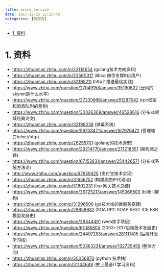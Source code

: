 ```yaml
---
title: micro_service
date: 2017-12-25 22:25:46
categories: [微服务]
---
```



<!-- TOC -->

- [1. 资料](#1-资料)

<!-- /TOC -->


<a id="markdown-1-资料" name="1-资料"></a>
# 1. 资料

* https://zhuanlan.zhihu.com/p/22114654 (golang技术方向资料)
* https://zhuanlan.zhihu.com/p/23560317 (libco 微信支撑8亿用户)
* https://zhuanlan.zhihu.com/p/32195211 (http2 推送最佳实践)
* https://www.zhihu.com/question/27049158/answer/35190622 (云风的skynet是什么水平)
* https://www.zhihu.com/question/27230866/answer/61287542 (rpc框架和消息队列的差别)
* https://www.zhihu.com/question/30026369/answer/46528616 (分布式领域经典论文)
* https://zhuanlan.zhihu.com/p/32198059 (弹幕系统)
* https://www.zhihu.com/question/59703471/answer/167976472 (管理端口telnet/http)
* https://zhuanlan.zhihu.com/p/26255701 (golang的技术选型)
* https://www.zhihu.com/question/29214770/answer/271218551 (架构师之路)
* https://www.zhihu.com/question/67152831/answer/254426571 (分布式系统方法论)
* http://www.zhihu.com/question/67959425 (支付宝技术实现)
* https://zhuanlan.zhihu.com/p/31656752 (构建爬虫IP代理池)
* https://zhuanlan.zhihu.com/p/31602231 (tcp 网关技术总结)
* https://www.zhihu.com/question/36725213/answer/145366503 (bilibili架构)
* https://zhuanlan.zhihu.com/p/31296500 (go技术栈的微服务搭建)
* https://zhuanlan.zhihu.com/p/28858632 (SOA RPC SOAP REST ICE ESB模型发展史)
* https://www.zhihu.com/question/29444491 (web练手项目)
* https://www.zhihu.com/question/61085805 (2003~2017后端技术发展史)
* https://www.zhihu.com/question/24407253/answer/281117415 (后端开发学习栈)
* https://www.zhihu.com/question/50363231/answer/132735459 (整体方向)
* https://zhuanlan.zhihu.com/p/30056870 (python 技术栈)
* https://zhuanlan.zhihu.com/p/31144648 (史上最全IT学习资料)
